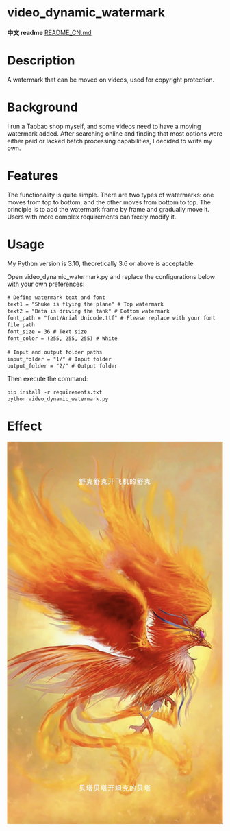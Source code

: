 #  video_dynamic_watermark

**中文 readme** [README_CN.md](README_CN.md)

# Description
A watermark that can be moved on videos, used for copyright protection.

# Background
I run a Taobao shop myself, and some videos need to have a moving watermark added. After searching online and finding that most options were either paid or lacked batch processing capabilities, I decided to write my own.

# Features
The functionality is quite simple. There are two types of watermarks: one moves from top to bottom, and the other moves from bottom to top. The principle is to add the watermark frame by frame and gradually move it. Users with more complex requirements can freely modify it.

# Usage
My Python version is 3.10, theoretically 3.6 or above is acceptable

Open video_dynamic_watermark.py and replace the configurations below with your own preferences:

```
# Define watermark text and font
text1 = "Shuke is flying the plane" # Top watermark
text2 = "Beta is driving the tank" # Bottom watermark
font_path = "font/Arial Unicode.ttf" # Please replace with your font file path
font_size = 36 # Text size
font_color = (255, 255, 255) # White

# Input and output folder paths
input_folder = "1/" # Input folder
output_folder = "2/" # Output folder
```

Then execute the command:

```
pip install -r requirements.txt 
python video_dynamic_watermark.py
```

# Effect

![demo](demo.png)
